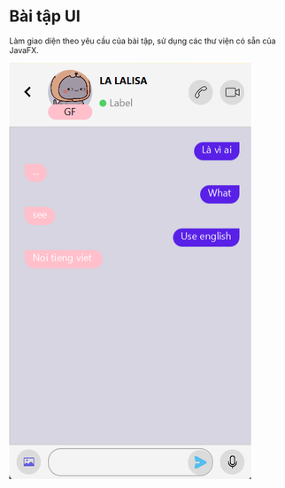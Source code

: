 # Bài tập UI
Làm giao diện theo yêu cầu của bài tập, sử dụng các thư viện có sẵn của JavaFX.

![alt text](pic/preview2.png "Preview")